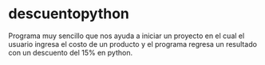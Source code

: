 # descuentopython
Programa muy sencillo que nos ayuda a iniciar un proyecto en el cual el usuario ingresa el costo de un producto y el programa regresa un resultado con un descuento del 15% en python.
